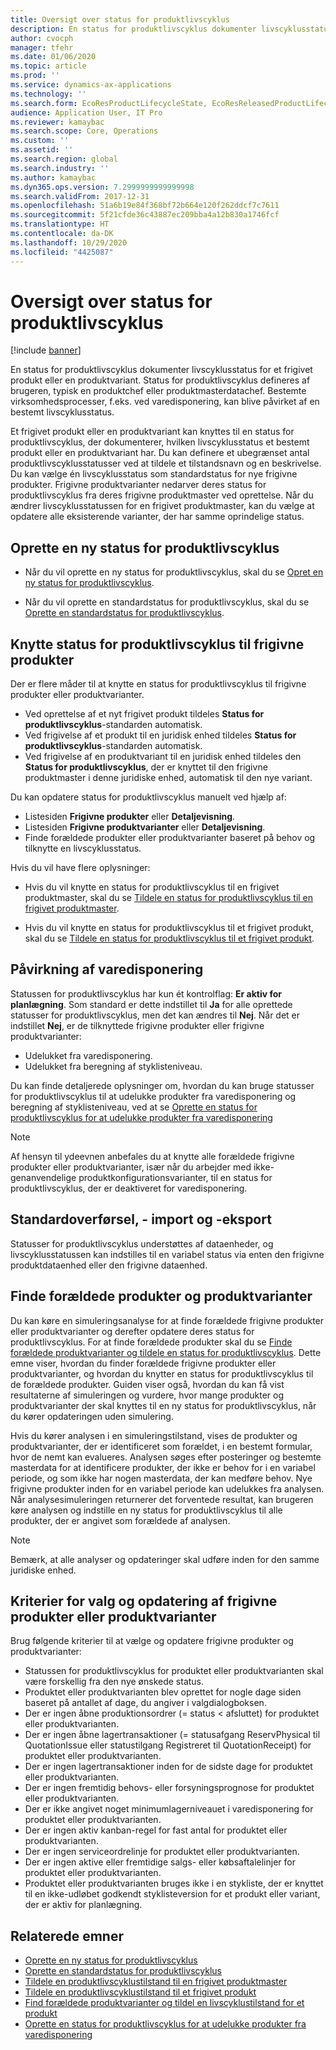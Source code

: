 ```yaml
---
title: Oversigt over status for produktlivscyklus
description: En status for produktlivscyklus dokumenter livscyklusstatus for et frigivet produkt eller en produktvariant.
author: cvocph
manager: tfehr
ms.date: 01/06/2020
ms.topic: article
ms.prod: ''
ms.service: dynamics-ax-applications
ms.technology: ''
ms.search.form: EcoResProductLifecycleState, EcoResReleasedProductLifecycleStateChanges
audience: Application User, IT Pro
ms.reviewer: kamaybac
ms.search.scope: Core, Operations
ms.custom: ''
ms.assetid: ''
ms.search.region: global
ms.search.industry: ''
ms.author: kamaybac
ms.dyn365.ops.version: 7.2999999999999998
ms.search.validFrom: 2017-12-31
ms.openlocfilehash: 51a6b19e84f368bf72b664e120f262ddcf7c7611
ms.sourcegitcommit: 5f21cfde36c43887ec209bba4a12b830a1746fcf
ms.translationtype: HT
ms.contentlocale: da-DK
ms.lasthandoff: 10/29/2020
ms.locfileid: "4425087"
---
```

# <a name="product-lifecycle-state-overview"></a>Oversigt over status for produktlivscyklus

[!include [banner](../includes/banner.md)]

En status for produktlivscyklus dokumenter livscyklusstatus for et frigivet produkt eller en produktvariant. Status for produktlivscyklus defineres af brugeren, typisk en produktchef eller produktmasterdatachef. Bestemte virksomhedsprocesser, f.eks. ved varedisponering, kan blive påvirket af en bestemt livscyklusstatus.

Et frigivet produkt eller en produktvariant kan knyttes til en status for produktlivscyklus, der dokumenterer, hvilken livscyklusstatus et bestemt produkt eller en produktvariant har. Du kan definere et ubegrænset antal produktlivscyklusstatusser ved at tildele et tilstandsnavn og en beskrivelse. Du kan vælge én livscyklusstatus som standardstatus for nye frigivne produkter. Frigivne produktvarianter nedarver deres status for produktlivscyklus fra deres frigivne produktmaster ved oprettelse. Når du ændrer livscyklusstatussen for en frigivet produktmaster, kan du vælge at opdatere alle eksisterende varianter, der har samme oprindelige status.  

## <a name="create-a-new-product-lifecycle-state"></a>Oprette en ny status for produktlivscyklus

- Når du vil oprette en ny status for produktlivscyklus, skal du se [Opret en ny status for produktlivscyklus](tasks/new-product-lifecycle-state.md).

- Når du vil oprette en standardstatus for produktlivscyklus, skal du se [Oprette en standardstatus for produktlivscyklus](tasks/default-product-lifecycle-state.md).

## <a name="associate-product-lifecycle-states-to-released-products"></a>Knytte status for produktlivscyklus til frigivne produkter  

Der er flere måder til at knytte en status for produktlivscyklus til frigivne produkter eller produktvarianter.

- Ved oprettelse af et nyt frigivet produkt tildeles **Status for produktlivscyklus**-standarden automatisk.
- Ved frigivelse af et produkt til en juridisk enhed tildeles **Status for produktlivscyklus**-standarden automatisk.
- Ved frigivelse af en produktvariant til en juridisk enhed tildeles den **Status for produktlivscyklus**, der er knyttet til den frigivne produktmaster i denne juridiske enhed, automatisk til den nye variant.

Du kan opdatere status for produktlivscyklus manuelt ved hjælp af:

- Listesiden **Frigivne produkter** eller **Detaljevisning**.
- Listesiden **Frigivne produktvarianter** eller **Detaljevisning**.
- Finde forældede produkter eller produktvarianter baseret på behov og tilknytte en livscyklusstatus.  

Hvis du vil have flere oplysninger:

- Hvis du vil knytte en status for produktlivscyklus til en frigivet produktmaster, skal du se [Tildele en status for produktlivscyklus til en frigivet produktmaster](tasks/product-lifecycle-state-released-product-master.md).

- Hvis du vil knytte en status for produktlivscyklus til et frigivet produkt, skal du se [Tildele en status for produktlivscyklus til et frigivet produkt](tasks/product-lifecycle-state-released-product.md).

## <a name="impact-on-master-planning"></a>Påvirkning af varedisponering

Statussen for produktlivscyklus har kun ét kontrolflag: **Er aktiv for planlægning**. Som standard er dette indstillet til **Ja** for alle oprettede statusser for produktlivscyklus, men det kan ændres til **Nej**. Når det er indstillet **Nej**, er de tilknyttede frigivne produkter eller frigivne produktvarianter:

- Udelukket fra varedisponering.
- Udelukket fra beregning af styklisteniveau.

Du kan finde detaljerede oplysninger om, hvordan du kan bruge statusser for produktlivscyklus til at udelukke produkter fra varedisponering og beregning af styklisteniveau, ved at se [Oprette en status for produktlivscyklus for at udelukke produkter fra varedisponering](tasks/exclude-products-master-planning.md)

> [!NOTE]
> Af hensyn til ydeevnen anbefales du at knytte alle forældede frigivne produkter eller produktvarianter, især når du arbejder med ikke-genanvendelige produktkonfigurationsvarianter, til en status for produktlivscyklus, der er deaktiveret for varedisponering.  

## <a name="default-migration-import-and-export"></a>Standardoverførsel, - import og -eksport

Statusser for produktlivscyklus understøttes af dataenheder, og livscyklusstatussen kan indstilles til en variabel status via enten den frigivne produktdataenhed eller den frigivne dataenhed.

## <a name="find-obsolete-products-and-products-variants"></a>Finde forældede produkter og produktvarianter

Du kan køre en simuleringsanalyse for at finde forældede frigivne produkter eller produktvarianter og derefter opdatere deres status for produktlivscyklus. For at finde forældede produkter skal du se [Finde forældede produktvarianter og tildele en status for produktlivscyklus](tasks/obsolete-product-variants.md). Dette emne viser, hvordan du finder forældede frigivne produkter eller produktvarianter, og hvordan du knytter en status for produktlivscyklus til de forældede produkter. Guiden viser også, hvordan du kan få vist resultaterne af simuleringen og vurdere, hvor mange produkter og produktvarianter der skal knyttes til en ny status for produktlivscyklus, når du kører opdateringen uden simulering.  

Hvis du kører analysen i en simuleringstilstand, vises de produkter og produktvarianter, der er identificeret som forældet, i en bestemt formular, hvor de nemt kan evalueres. Analysen søges efter posteringer og bestemte masterdata for at identificere produkter, der ikke er behov for i en variabel periode, og som ikke har nogen masterdata, der kan medføre behov. Nye frigivne produkter inden for en variabel periode kan udelukkes fra analysen. Når analysesimuleringen returnerer det forventede resultat, kan brugeren køre analysen og indstille en ny status for produktlivscyklus til alle produkter, der er angivet som forældede af analysen.  

> [!NOTE]
> Bemærk, at alle analyser og opdateringer skal udføre inden for den samme juridiske enhed.  

## <a name="criteria-to-select-and-update-released-products-or-product-variants"></a>Kriterier for valg og opdatering af frigivne produkter eller produktvarianter

Brug følgende kriterier til at vælge og opdatere frigivne produkter og produktvarianter:

- Statussen for produktlivscyklus for produktet eller produktvarianten skal være forskellig fra den nye ønskede status.
- Produktet eller produktvarianten blev oprettet for nogle dage siden baseret på antallet af dage, du angiver i valgdialogboksen.
- Der er ingen åbne produktionsordrer (= status < afsluttet) for produktet eller produktvarianten.
- Der er ingen åbne lagertransaktioner (= statusafgang ReservPhysical til QuotationIssue eller statustilgang Registreret til QuotationReceipt) for produktet eller produktvarianten.
- Der er ingen lagertransaktioner inden for de sidste dage for produktet eller produktvarianten.
- Der er ingen fremtidig behovs- eller forsyningsprognose for produktet eller produktvarianten.  
- Der er ikke angivet noget minimumlagerniveauet i varedisponering for produktet eller produktvarianten.
- Der er ingen aktiv kanban-regel for fast antal for produktet eller produktvarianten.  
- Der er ingen serviceordrelinje for produktet eller produktvarianten.
- Der er ingen aktive eller fremtidige salgs- eller købsaftalelinjer for produktet eller produktvarianten.
- Produktet eller produktvarianten bruges ikke i en stykliste, der er knyttet til en ikke-udløbet godkendt styklisteversion for et produkt eller variant, der er aktiv for planlægning.

## <a name="related-topics"></a>Relaterede emner

- [Oprette en ny status for produktlivscyklus](tasks/new-product-lifecycle-state.md)
- [Oprette en standardstatus for produktlivscyklus](tasks/default-product-lifecycle-state.md)
- [Tildele en produktlivscyklustilstand til en frigivet produktmaster](tasks/product-lifecycle-state-released-product-master.md)
- [Tildele en produktlivscyklustilstand til et frigivet produkt](tasks/product-lifecycle-state-released-product.md)
- [Find forældede produktvarianter og tildel en livscyklustilstand for et produkt](tasks/obsolete-product-variants.md)
- [Oprette en status for produktlivscyklus for at udelukke produkter fra varedisponering](tasks/exclude-products-master-planning.md)
